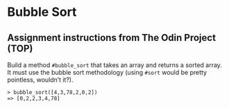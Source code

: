 # Bubble Sort

## Assignment instructions from The Odin Project (TOP)

Build a method `#bubble_sort` that takes an array and returns a sorted array. It must use the bubble sort methodology (using `#sort` would be pretty pointless, wouldn’t it?).

```
> bubble_sort([4,3,78,2,0,2])
=> [0,2,2,3,4,78]

```
